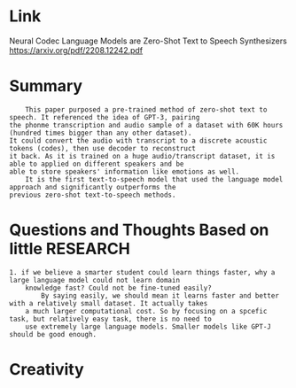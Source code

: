 Link
===============
<p>

Neural Codec Language Models are Zero-Shot Text to Speech Synthesizers
https://arxiv.org/pdf/2208.12242.pdf

</p>

Summary
===============
        This paper purposed a pre-trained method of zero-shot text to speech. It referenced the idea of GPT-3, pairing 
    the phonme transcription and audio sample of a dataset with 60K hours (hundred times bigger than any other dataset).
    It could convert the audio with transcript to a discrete acoustic tokens (codes), then use decoder to reconstruct
    it back. As it is trained on a huge audio/transcript dataset, it is able to applied on different speakers and be 
    able to store speakers' information like emotions as well.
        It is the first text-to-speech model that used the language model approach and significantly outperforms the
    previous zero-shot text-to-speech methods. 



Questions and Thoughts Based on little RESEARCH
===============
    1. if we believe a smarter student could learn things faster, why a large language model could not learn domain 
        knowledge fast? Could not be fine-tuned easily? 
            By saying easily, we should mean it learns faster and better with a relatively small dataset. It actually takes
        a much larger computational cost. So by focusing on a spcefic task, but relatively easy task, there is no need to 
        use extremely large language models. Smaller models like GPT-J should be good enough. 


Creativity
==============
